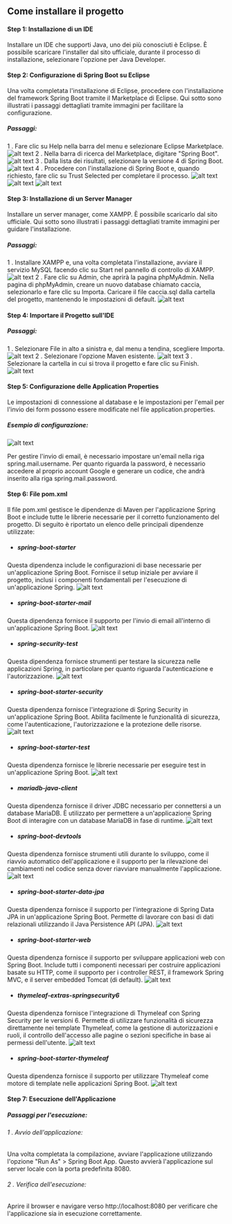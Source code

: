 ## Come installare il progetto
#### Step 1: Installazione di un IDE
Installare un IDE che supporti Java, uno dei più conosciuti è Eclipse. È possibile scaricare l'installer dal sito ufficiale, durante il processo di installazione, selezionare l'opzione per Java Developer.
#### Step 2: Configurazione di Spring Boot su Eclipse
Una volta completata l'installazione di Eclipse, procedere con l'installazione del framework Spring Boot tramite il Marketplace di Eclipse. 
Qui sotto sono illustrati i passaggi dettagliati tramite immagini per facilitare la configurazione.

##### Passaggi:

1 . Fare clic su Help nella barra del menu e selezionare Eclipse Marketplace.
![alt text](img/image.png)
2 . Nella barra di ricerca del Marketplace, digitare "Spring Boot".
![alt text](img/image-1.png)
3 . Dalla lista dei risultati, selezionare la versione 4 di Spring Boot.
![alt text](img/image-2.png)
4 . Procedere con l'installazione di Spring Boot e, quando richiesto, fare clic su Trust Selected per completare il processo.
![alt text](img/image-3.png)
![alt text](img/image-4.png)
![alt text](img/image-5.png)

#### Step 3: Installazione di un Server Manager
Installare un server manager, come XAMPP. È possibile scaricarlo dal sito ufficiale. Qui sotto sono illustrati i passaggi dettagliati tramite immagini per guidare l'installazione.

##### Passaggi:

1 . Installare XAMPP e, una volta completata l'installazione, avviare il servizio MySQL facendo clic su Start nel pannello di controllo di XAMPP.
![alt text](img/image-6.png)
2 . Fare clic su Admin, che aprirà la pagina phpMyAdmin. Nella pagina di phpMyAdmin, creare un nuovo database chiamato caccia, selezionarlo e fare clic su Importa. Caricare il file caccia.sql dalla cartella del progetto, mantenendo le impostazioni di default.
![alt text](img/image-7.png)

#### Step 4: Importare il Progetto sull'IDE

##### Passaggi:
1 . Selezionare File in alto a sinistra e, dal menu a tendina, scegliere Importa.
![alt text](img/image-8.png)
2 . Selezionare l'opzione Maven esistente.
![alt text](img/image-9.png)
3 . Selezionare la cartella in cui si trova il progetto e fare clic su Finish.
![alt text](img/image-10.png)

#### Step 5: Configurazione delle Application Properties

Le impostazioni di connessione al database e le impostazioni per l'email per l'invio dei form possono essere modificate nel file application.properties.

##### Esempio di configurazione:
![alt text](img/image-11.png)

Per gestire l'invio di email, è necessario impostare un'email nella riga spring.mail.username. Per quanto riguarda la password, è necessario accedere al proprio account Google e generare un codice, che andrà inserito alla riga spring.mail.password.

#### Step 6: File pom.xml

Il file pom.xml gestisce le dipendenze di Maven per l'applicazione Spring Boot e include tutte le librerie necessarie per il corretto funzionamento del progetto. Di seguito è riportato un elenco delle principali dipendenze utilizzate:

* ##### spring-boot-starter
Questa dipendenza include le configurazioni di base necessarie per un'applicazione Spring Boot. Fornisce il setup iniziale per avviare il progetto, inclusi i componenti fondamentali per l'esecuzione di un'applicazione Spring.
![alt text](img/image-12.png)

* ##### spring-boot-starter-mail
Questa dipendenza fornisce il supporto per l'invio di email all'interno di un'applicazione Spring Boot. 
![alt text](img/image-13.png)

* ##### spring-security-test
Questa dipendenza fornisce strumenti per testare la sicurezza nelle applicazioni Spring, in particolare per quanto riguarda l'autenticazione e l'autorizzazione.
![alt text](img/image-14.png)

* ##### spring-boot-starter-security
Questa dipendenza fornisce l'integrazione di Spring Security in un'applicazione Spring Boot. Abilita facilmente le funzionalità di sicurezza, come l'autenticazione, l'autorizzazione e la protezione delle risorse.
![alt text](img/image-15.png)

* ##### spring-boot-starter-test
Questa dipendenza fornisce le librerie necessarie per eseguire test in un'applicazione Spring Boot.
![alt text](img/image-16.png)

* ##### mariadb-java-client
Questa dipendenza fornisce il driver JDBC necessario per connettersi a un database MariaDB. È utilizzato per permettere a un'applicazione Spring Boot di interagire con un database MariaDB in fase di runtime.
![alt text](img/image-17.png)

* ##### spring-boot-devtools
Questa dipendenza fornisce strumenti utili durante lo sviluppo, come il riavvio automatico dell'applicazione e il supporto per la rilevazione dei cambiamenti nel codice senza dover riavviare manualmente l'applicazione.
![alt text](img/image-18.png)

* ##### spring-boot-starter-data-jpa
Questa dipendenza fornisce il supporto per l'integrazione di Spring Data JPA in un'applicazione Spring Boot. Permette di lavorare con basi di dati relazionali utilizzando il Java Persistence API (JPA).
![alt text](img/image-19.png)

* ##### spring-boot-starter-web
Questa dipendenza fornisce il supporto per sviluppare applicazioni web con Spring Boot. Include tutti i componenti necessari per costruire applicazioni basate su HTTP, come il supporto per i controller REST, il framework Spring MVC, e il server embedded Tomcat (di default). 
![alt text](img/image-20.png)

* ##### thymeleaf-extras-springsecurity6
Questa dipendenza fornisce l'integrazione di Thymeleaf con Spring Security per le versioni 6. Permette di utilizzare funzionalità di sicurezza direttamente nei template Thymeleaf, come la gestione di autorizzazioni e ruoli, il controllo dell'accesso alle pagine o sezioni specifiche in base ai permessi dell'utente. 
![alt text](img/image-21.png)

* ##### spring-boot-starter-thymeleaf
Questa dipendenza fornisce il supporto per utilizzare Thymeleaf come motore di template nelle applicazioni Spring Boot.
![alt text](img/image-22.png)

#### Step 7: Esecuzione dell'Applicazione
##### Passaggi per l'esecuzione:
###### 1 . Avvio dell'applicazione:
Una volta completata la compilazione, avviare l'applicazione utilizzando l'opzione "Run As" > Spring Boot App. Questo avvierà l'applicazione sul server locale con la porta predefinita 8080.
###### 2 . Verifica dell'esecuzione:
Aprire il browser e navigare verso http://localhost:8080 per verificare che l'applicazione sia in esecuzione correttamente.
